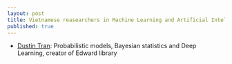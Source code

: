 ```yaml
---
layout: post
title: Vietnamese reasearchers in Machine Learning and Artificial Intelligence  
published: true
---  
```


* [Dustin Tran](http://dustintran.com/): Probabilistic models, Bayesian statistics and Deep Learning, creator of Edward library  
